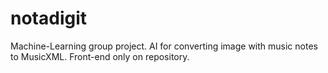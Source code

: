 # notadigit
Machine-Learning group project. AI for converting image with music notes to MusicXML. Front-end only on repository.
